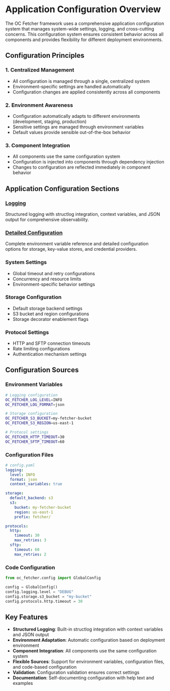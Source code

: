 # Application Configuration Overview

The OC Fetcher framework uses a comprehensive application configuration system that manages system-wide settings, logging, and cross-cutting concerns. This configuration system ensures consistent behavior across all components and provides flexibility for different deployment environments.

## Configuration Principles

### 1. **Centralized Management**
- All configuration is managed through a single, centralized system
- Environment-specific settings are handled automatically
- Configuration changes are applied consistently across all components

### 2. **Environment Awareness**
- Configuration automatically adapts to different environments (development, staging, production)
- Sensitive settings are managed through environment variables
- Default values provide sensible out-of-the-box behavior

### 3. **Component Integration**
- All components use the same configuration system
- Configuration is injected into components through dependency injection
- Changes to configuration are reflected immediately in component behavior

## Application Configuration Sections

### [Logging](logging.md)
Structured logging with structlog integration, context variables, and JSON output for comprehensive observability.

### [Detailed Configuration](detailed_configuration.md)
Complete environment variable reference and detailed configuration options for storage, key-value stores, and credential providers.

### **System Settings**
- Global timeout and retry configurations
- Concurrency and resource limits
- Environment-specific behavior settings

### **Storage Configuration**
- Default storage backend settings
- S3 bucket and region configurations
- Storage decorator enablement flags

### **Protocol Settings**
- HTTP and SFTP connection timeouts
- Rate limiting configurations
- Authentication mechanism settings

## Configuration Sources

### **Environment Variables**
```bash
# Logging configuration
OC_FETCHER_LOG_LEVEL=INFO
OC_FETCHER_LOG_FORMAT=json

# Storage configuration
OC_FETCHER_S3_BUCKET=my-fetcher-bucket
OC_FETCHER_S3_REGION=us-east-1

# Protocol settings
OC_FETCHER_HTTP_TIMEOUT=30
OC_FETCHER_SFTP_TIMEOUT=60
```

### **Configuration Files**
```yaml
# config.yaml
logging:
  level: INFO
  format: json
  context_variables: true

storage:
  default_backend: s3
  s3:
    bucket: my-fetcher-bucket
    region: us-east-1
    prefix: fetcher/

protocols:
  http:
    timeout: 30
    max_retries: 3
  sftp:
    timeout: 60
    max_retries: 2
```

### **Code Configuration**
```python
from oc_fetcher.config import GlobalConfig

config = GlobalConfig()
config.logging.level = "DEBUG"
config.storage.s3_bucket = "my-bucket"
config.protocols.http.timeout = 30
```

## Key Features

- **Structured Logging**: Built-in structlog integration with context variables and JSON output
- **Environment Adaptation**: Automatic configuration based on deployment environment
- **Component Integration**: All components use the same configuration system
- **Flexible Sources**: Support for environment variables, configuration files, and code-based configuration
- **Validation**: Configuration validation ensures correct settings
- **Documentation**: Self-documenting configuration with help text and examples
